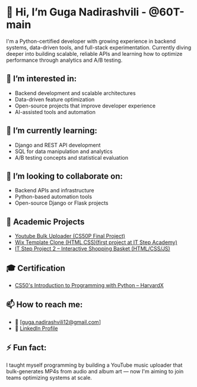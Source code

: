 # 👋 Hi, I’m Guga Nadirashvili - @60T-main

I'm a Python-certified developer with growing experience in backend systems, data-driven tools, and full-stack experimentation. Currently diving deeper into building scalable, reliable APIs and learning how to optimize performance through analytics and A/B testing.

## 👀 I’m interested in:
- Backend development and scalable architectures
- Data-driven feature optimization
- Open-source projects that improve developer experience
- AI-assisted tools and automation

## 🌱 I’m currently learning:
- Django and REST API development
- SQL for data manipulation and analytics
- A/B testing concepts and statistical evaluation

## 💞️ I’m looking to collaborate on:
- Backend APIs and infrastructure
- Python-based automation tools
- Open-source Django or Flask projects

## 📁 Academic Projects

- [Youtube Bulk Uploader (CS50P Final Project)](https://github.com/60T-main/Youtube-Bulk-Video-Uploader)
- [Wix Template Clone (HTML,CSS)(first project at IT Step Academy)](https://github.com/60T-main/IT-Step-Project-1)
- [IT Step Project 2 – Interactive Shopping Basket (HTML/CSS/JS)](https://github.com/60T-main/IT-Step-Project-2)

## 🎓 Certification

- [CS50's Introduction to Programming with Python – HarvardX](https://certificates.cs50.io/670bacf1-7f28-4afa-9c1d-eff601619f3a.pdf?size=letter)

## 📫 How to reach me:
- 📧 [guga.nadirashvili12@gmail.com]
- 💼 [LinkedIn Profile](https://www.linkedin.com/in/guga-nadirashvili)

## ⚡ Fun fact:
I taught myself programming by building a YouTube music uploader that bulk-generates MP4s from audio and album art — now I'm aiming to join teams optimizing systems at scale.
